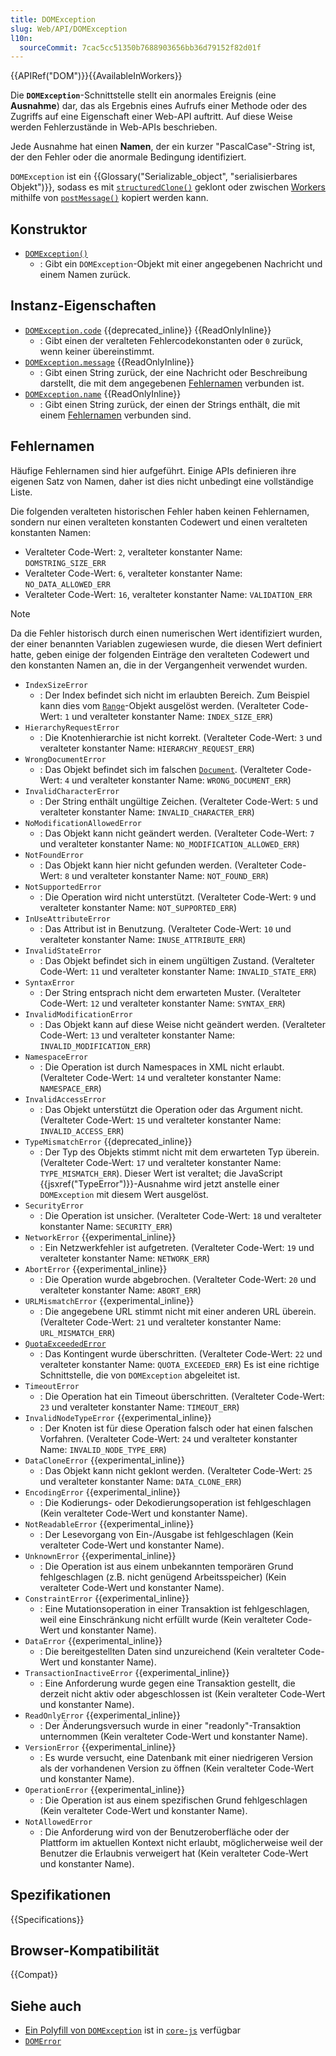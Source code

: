 ```yaml
---
title: DOMException
slug: Web/API/DOMException
l10n:
  sourceCommit: 7cac5cc51350b7688903656bb36d79152f82d01f
---
```


{{APIRef("DOM")}}{{AvailableInWorkers}}

Die **`DOMException`**-Schnittstelle stellt ein anormales Ereignis (eine **Ausnahme**) dar, das als Ergebnis eines Aufrufs einer Methode oder des Zugriffs auf eine Eigenschaft einer Web-API auftritt. Auf diese Weise werden Fehlerzustände in Web-APIs beschrieben.

Jede Ausnahme hat einen **Namen**, der ein kurzer "PascalCase"-String ist, der den Fehler oder die anormale Bedingung identifiziert.

`DOMException` ist ein {{Glossary("Serializable_object", "serialisierbares Objekt")}}, sodass es mit [`structuredClone()`](/de/docs/Web/API/Window/structuredClone) geklont oder zwischen [Workers](/de/docs/Web/API/Worker) mithilfe von [`postMessage()`](/de/docs/Web/API/Worker/postMessage) kopiert werden kann.

## Konstruktor

- [`DOMException()`](/de/docs/Web/API/DOMException/DOMException)
  - : Gibt ein `DOMException`-Objekt mit einer angegebenen Nachricht und einem Namen zurück.

## Instanz-Eigenschaften

- [`DOMException.code`](/de/docs/Web/API/DOMException/code) {{deprecated_inline}} {{ReadOnlyInline}}
  - : Gibt einen der veralteten Fehlercodekonstanten oder `0` zurück, wenn keiner übereinstimmt.
- [`DOMException.message`](/de/docs/Web/API/DOMException/message) {{ReadOnlyInline}}
  - : Gibt einen String zurück, der eine Nachricht oder Beschreibung darstellt, die mit dem angegebenen [Fehlernamen](#fehlernamen) verbunden ist.
- [`DOMException.name`](/de/docs/Web/API/DOMException/name) {{ReadOnlyInline}}
  - : Gibt einen String zurück, der einen der Strings enthält, die mit einem [Fehlernamen](#fehlernamen) verbunden sind.

## Fehlernamen

Häufige Fehlernamen sind hier aufgeführt. Einige APIs definieren ihre eigenen Satz von Namen, daher ist dies nicht unbedingt eine vollständige Liste.

Die folgenden veralteten historischen Fehler haben keinen Fehlernamen, sondern nur einen veralteten konstanten Codewert und einen veralteten konstanten Namen:

- Veralteter Code-Wert: `2`, veralteter konstanter Name: `DOMSTRING_SIZE_ERR`
- Veralteter Code-Wert: `6`, veralteter konstanter Name: `NO_DATA_ALLOWED_ERR`
- Veralteter Code-Wert: `16`, veralteter konstanter Name: `VALIDATION_ERR`

> [!NOTE]
> Da die Fehler historisch durch einen numerischen Wert identifiziert wurden, der einer benannten Variablen zugewiesen wurde, die diesen Wert definiert hatte, geben einige der folgenden Einträge den veralteten Codewert und den konstanten Namen an, die in der Vergangenheit verwendet wurden.

- `IndexSizeError`
  - : Der Index befindet sich nicht im erlaubten Bereich. Zum Beispiel kann dies vom [`Range`](/de/docs/Web/API/Range)-Objekt ausgelöst werden. (Veralteter Code-Wert: `1` und veralteter konstanter Name: `INDEX_SIZE_ERR`)
- `HierarchyRequestError`
  - : Die Knotenhierarchie ist nicht korrekt. (Veralteter Code-Wert: `3` und veralteter konstanter Name: `HIERARCHY_REQUEST_ERR`)
- `WrongDocumentError`
  - : Das Objekt befindet sich im falschen [`Document`](/de/docs/Web/API/Document). (Veralteter Code-Wert: `4` und veralteter konstanter Name: `WRONG_DOCUMENT_ERR`)
- `InvalidCharacterError`
  - : Der String enthält ungültige Zeichen. (Veralteter Code-Wert: `5` und veralteter konstanter Name: `INVALID_CHARACTER_ERR`)
- `NoModificationAllowedError`
  - : Das Objekt kann nicht geändert werden. (Veralteter Code-Wert: `7` und veralteter konstanter Name: `NO_MODIFICATION_ALLOWED_ERR`)
- `NotFoundError`
  - : Das Objekt kann hier nicht gefunden werden. (Veralteter Code-Wert: `8` und veralteter konstanter Name: `NOT_FOUND_ERR`)
- `NotSupportedError`
  - : Die Operation wird nicht unterstützt. (Veralteter Code-Wert: `9` und veralteter konstanter Name: `NOT_SUPPORTED_ERR`)
- `InUseAttributeError`
  - : Das Attribut ist in Benutzung. (Veralteter Code-Wert: `10` und veralteter konstanter Name: `INUSE_ATTRIBUTE_ERR`)
- `InvalidStateError`
  - : Das Objekt befindet sich in einem ungültigen Zustand. (Veralteter Code-Wert: `11` und veralteter konstanter Name: `INVALID_STATE_ERR`)
- `SyntaxError`
  - : Der String entsprach nicht dem erwarteten Muster. (Veralteter Code-Wert: `12` und veralteter konstanter Name: `SYNTAX_ERR`)
- `InvalidModificationError`
  - : Das Objekt kann auf diese Weise nicht geändert werden. (Veralteter Code-Wert: `13` und veralteter konstanter Name: `INVALID_MODIFICATION_ERR`)
- `NamespaceError`
  - : Die Operation ist durch Namespaces in XML nicht erlaubt. (Veralteter Code-Wert: `14` und veralteter konstanter Name: `NAMESPACE_ERR`)
- `InvalidAccessError`
  - : Das Objekt unterstützt die Operation oder das Argument nicht. (Veralteter Code-Wert: `15` und veralteter konstanter Name: `INVALID_ACCESS_ERR`)
- `TypeMismatchError` {{deprecated_inline}}
  - : Der Typ des Objekts stimmt nicht mit dem erwarteten Typ überein. (Veralteter Code-Wert: `17` und veralteter konstanter Name: `TYPE_MISMATCH_ERR`). Dieser Wert ist veraltet; die JavaScript {{jsxref("TypeError")}}-Ausnahme wird jetzt anstelle einer `DOMException` mit diesem Wert ausgelöst.
- `SecurityError`
  - : Die Operation ist unsicher. (Veralteter Code-Wert: `18` und veralteter konstanter Name: `SECURITY_ERR`)
- `NetworkError` {{experimental_inline}}
  - : Ein Netzwerkfehler ist aufgetreten. (Veralteter Code-Wert: `19` und veralteter konstanter Name: `NETWORK_ERR`)
- `AbortError` {{experimental_inline}}
  - : Die Operation wurde abgebrochen. (Veralteter Code-Wert: `20` und veralteter konstanter Name: `ABORT_ERR`)
- `URLMismatchError` {{experimental_inline}}
  - : Die angegebene URL stimmt nicht mit einer anderen URL überein. (Veralteter Code-Wert: `21` und veralteter konstanter Name: `URL_MISMATCH_ERR`)
- [`QuotaExceededError`](/de/docs/Web/API/QuotaExceededError)
  - : Das Kontingent wurde überschritten. (Veralteter Code-Wert: `22` und veralteter konstanter Name: `QUOTA_EXCEEDED_ERR`) Es ist eine richtige Schnittstelle, die von `DOMException` abgeleitet ist.
- `TimeoutError`
  - : Die Operation hat ein Timeout überschritten. (Veralteter Code-Wert: `23` und veralteter konstanter Name: `TIMEOUT_ERR`)
- `InvalidNodeTypeError` {{experimental_inline}}
  - : Der Knoten ist für diese Operation falsch oder hat einen falschen Vorfahren. (Veralteter Code-Wert: `24` und veralteter konstanter Name: `INVALID_NODE_TYPE_ERR`)
- `DataCloneError` {{experimental_inline}}
  - : Das Objekt kann nicht geklont werden. (Veralteter Code-Wert: `25` und veralteter konstanter Name: `DATA_CLONE_ERR`)
- `EncodingError` {{experimental_inline}}
  - : Die Kodierungs- oder Dekodierungsoperation ist fehlgeschlagen (Kein veralteter Code-Wert und konstanter Name).
- `NotReadableError` {{experimental_inline}}
  - : Der Lesevorgang von Ein-/Ausgabe ist fehlgeschlagen (Kein veralteter Code-Wert und konstanter Name).
- `UnknownError` {{experimental_inline}}
  - : Die Operation ist aus einem unbekannten temporären Grund fehlgeschlagen (z.B. nicht genügend Arbeitsspeicher) (Kein veralteter Code-Wert und konstanter Name).
- `ConstraintError` {{experimental_inline}}
  - : Eine Mutationsoperation in einer Transaktion ist fehlgeschlagen, weil eine Einschränkung nicht erfüllt wurde (Kein veralteter Code-Wert und konstanter Name).
- `DataError` {{experimental_inline}}
  - : Die bereitgestellten Daten sind unzureichend (Kein veralteter Code-Wert und konstanter Name).
- `TransactionInactiveError` {{experimental_inline}}
  - : Eine Anforderung wurde gegen eine Transaktion gestellt, die derzeit nicht aktiv oder abgeschlossen ist (Kein veralteter Code-Wert und konstanter Name).
- `ReadOnlyError` {{experimental_inline}}
  - : Der Änderungsversuch wurde in einer "readonly"-Transaktion unternommen (Kein veralteter Code-Wert und konstanter Name).
- `VersionError` {{experimental_inline}}
  - : Es wurde versucht, eine Datenbank mit einer niedrigeren Version als der vorhandenen Version zu öffnen (Kein veralteter Code-Wert und konstanter Name).
- `OperationError` {{experimental_inline}}
  - : Die Operation ist aus einem spezifischen Grund fehlgeschlagen (Kein veralteter Code-Wert und konstanter Name).
- `NotAllowedError`
  - : Die Anforderung wird von der Benutzeroberfläche oder der Plattform im aktuellen Kontext nicht erlaubt, möglicherweise weil der Benutzer die Erlaubnis verweigert hat (Kein veralteter Code-Wert und konstanter Name).

## Spezifikationen

{{Specifications}}

## Browser-Kompatibilität

{{Compat}}

## Siehe auch

- [Ein Polyfill von `DOMException`](https://github.com/zloirock/core-js#domexception) ist in [`core-js`](https://github.com/zloirock/core-js) verfügbar
- [`DOMError`](/de/docs/Web/API/DOMError)
